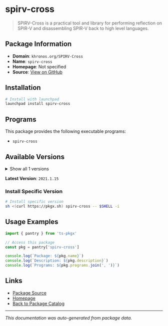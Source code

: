 # spirv-cross

> SPIRV-Cross is a practical tool and library for performing reflection on SPIR-V and disassembling SPIR-V back to high level languages.

## Package Information

- **Domain**: `khronos.org/SPIRV-Cross`
- **Name**: `spirv-cross`
- **Homepage**: Not specified
- **Source**: [View on GitHub](https://github.com/pkgxdev/pantry/tree/main/projects/khronos.org/SPIRV-Cross/package.yml)

## Installation

```bash
# Install with launchpad
launchpad install spirv-cross
```

## Programs

This package provides the following executable programs:

- `spirv-cross`

## Available Versions

<details>
<summary>Show all 1 versions</summary>

- `2021.1.15`

</details>

**Latest Version**: `2021.1.15`

### Install Specific Version

```bash
# Install specific version
sh <(curl https://pkgx.sh) spirv-cross -- $SHELL -i
```

## Usage Examples

```typescript
import { pantry } from 'ts-pkgx'

// Access this package
const pkg = pantry['spirv-cross']

console.log(`Package: ${pkg.name}`)
console.log(`Description: ${pkg.description}`)
console.log(`Programs: ${pkg.programs.join(', ')}`)
```

## Links

- [Package Source](https://github.com/pkgxdev/pantry/tree/main/projects/khronos.org/SPIRV-Cross/package.yml)
- [Homepage](#)
- [Back to Package Catalog](../../../package-catalog.md)

---

*This documentation was auto-generated from package data.*
